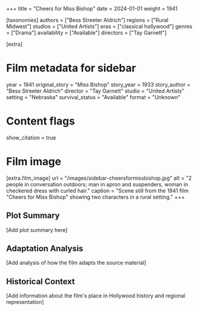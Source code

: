 +++
title = "Cheers for Miss Bishop"
date = 2024-01-01
weight = 1941

[taxonomies]
authors = ["Bess Streeter Aldrich"]
regions = ["Rural Midwest"]
studios = ["United Artists"]
eras = ["classical hollywood"]
genres = ["Drama"]
availability = ["Available"]
directors = ["Tay Garnett"]

[extra]
# Film metadata for sidebar
year = 1941
original_story = "Miss Bishop"
story_year = 1933
story_author = "Bess Streeter Aldrich"
director = "Tay Garnett"
studio = "United Artists"
setting = "Nebraska"
survival_status = "Available"
format = "Unknown"

# Content flags
show_citation = true

# Film image
[extra.film_image]
url = "/images/sidebar-cheersformissbishop.jpg"
alt = "2 people in conversation outdoors; man in apron and suspenders, woman in checkered dress with curled hair."
caption = "Scene still from the 1941 film \"Cheers for Miss Bishop\" showing two characters in a rural setting."
+++

## Plot Summary

[Add plot summary here]

## Adaptation Analysis

[Add analysis of how the film adapts the source material]

## Historical Context

[Add information about the film's place in Hollywood history and regional representation]


